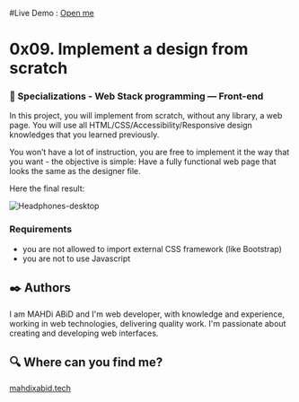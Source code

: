 #Live Demo : [Open me](http://mahdixabid.tech/holberton-demo01/ "Open me")
# 0x09. Implement a design from scratch
### :open_file_folder: Specializations - Web Stack programming ― Front-end

In this project, you will implement from scratch, without any library, a web page. You will use all HTML/CSS/Accessibility/Responsive design knowledges that you learned previously.

You won’t have a lot of instruction, you are free to implement it the way that you want - the objective is simple: Have a fully functional web page that looks the same as the designer file.

Here the final result:

![Headphones-desktop](https://user-images.githubusercontent.com/51680831/91485038-c60d5d80-e86f-11ea-8f21-7c952c445111.jpg) 


### Requirements

* you are not allowed to import external CSS framework (like Bootstrap)
* you are not to use Javascript

## :black_nib: Authors 

I am MAHDi ABiD and I'm web developer, with knowledge and experience, working in web technologies, delivering quality work. I'm passionate about creating and developing web interfaces.

## :mag: Where can you find me?
[mahdixabid.tech](http://mahdixabid.tech "mahdixabid.tech")
